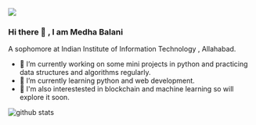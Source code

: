 <img src="https://avatars2.githubusercontent.com/u/58399279?s=400&u=4569bf9efcace352b99154f3bc125609d7a27a91&v=4">


### Hi there 👋 , I am Medha Balani

A sophomore at Indian Institute of Information Technology , Allahabad. 
- 🔭 I’m currently working on some mini projects in python and practicing data structures and algorithms regularly.
- 🌱 I’m currently learning python and web development.
- :star_struck: I'm also interestested in blockchain and machine learning so will explore it soon.


<img src="https://github-readme-stats.vercel.app/api/?username=medhabalani&show_icons=true&theme=gotham&count_private=true" alt="github stats"/>
<!--
**medhabalani/medhabalani** is a ✨ _special_ ✨ repository because its `README.md` (this file) appears on your GitHub profile.

Here are some ideas to get you started:

- 🔭 I’m currently working on ...
- 🌱 I’m currently learning ...
- 👯 I’m looking to collaborate on ...
- 🤔 I’m looking for help with ...
- 💬 Ask me about ...
- 📫 How to reach me: ...
- 😄 Pronouns: ...
- ⚡ Fun fact: ...
-->
